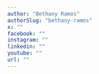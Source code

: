 ```yaml
---
author: "Bethany Ramos"
authorSlug: "bethany-ramos"
x: ""
facebook: ""
instagram: ""
linkedin: ""
youtube: ""
url: ""
---
```

